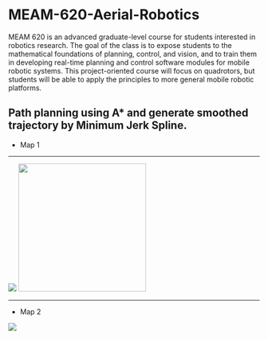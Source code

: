 # MEAM-620-Aerial-Robotics
MEAM 620 is an advanced graduate-level course for students interested in robotics research.  The goal of the class is to expose students to the mathematical foundations of planning, control, and vision, and to train them in developing real-time planning and control software modules for mobile robotic systems. This project-oriented course will focus on quadrotors, but students will be able to apply the principles to more general mobile robotic platforms. 

## Path planning using A* and generate smoothed trajectory by Minimum Jerk Spline. 

- Map 1  
---

![](http://g.recordit.co/R7diYjW5hH.gif)
<img src="https://tva1.sinaimg.cn/large/00831rSTgy1gcexvmpx76j30qo0jidn0.jpg" width=256 height=256 />

---
- Map 2

![](http://g.recordit.co/8FiFgdigTp.gif)
